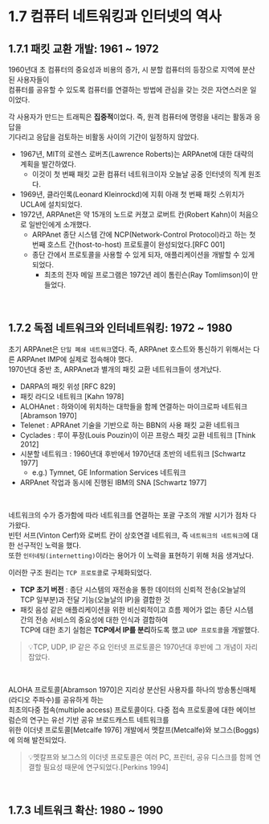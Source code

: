 # 1.7 컴퓨터 네트워킹과 인터넷의 역사
## 1.7.1 패킷 교환 개발: 1961 ~ 1972
1960년대 초 컴퓨터의 중요성과 비용의 증가, 시 분할 컴퓨터의 등장으로 지역에 분산된 사용자들이<br/>
컴퓨터를 공유할 수 있도록 컴퓨터를 연결하는 방법에 관심을 갖는 것은 자연스러운 일이었다.<br/>

각 사용자가 만드는 트래픽은 **집중적**이었다. 즉, 원격 컴퓨터에 명령을 내리는 활동과 응답을<br/>
기다리고 응답을 검토하는 비활동 사이의 기간이 일정하지 않았다.<br/>

- 1967년, MIT의 로렌스 로버츠(Lawrence Roberts)는 ARPAnet에 대한 대략의 계획을 발간하였다.
  - 이것이 첫 번째 패킷 교환 컴퓨터 네트워크이자 오늘날 공중 인터넷의 직계 원조다.
- 1969년, 클라인록(Leonard Kleinrockd)에 지휘 아래 첫 번째 패킷 스위치가 UCLA에 설치되었다.
- 1972년, ARPAnet은 약 15개의 노드로 커졌고 로버트 칸(Robert Kahn)이 처음으로 일반인에게 소개했다.
  - ARPAnet 종단 시스템 간에 NCP(Network-Control Protocol)라고 하는 첫 번째 호스트 간(host-to-host) 프로토콜이 완성되었다.[RFC 001]
  - 종단 간에서 프로토콜을 사용할 수 있게 되자, 애플리케이션을 개발할 수 있게 되었다.
    - 최초의 전자 메일 프로그램은 1972년 레이 톰린슨(Ray Tomlimson)이 만들었다.
<br/>

## 1.7.2 독점 네트워크와 인터네트워킹: 1972 ~ 1980
초기 ARPAnet은 `단일 폐쇄 네트워크`였다. 즉, ARPAnet 호스트와 통신하기 위해서는 다른 ARPAnet IMP에 실제로 접속해야 했다.<br/>
1970년대 중반 초, ARPAnet과 별개의 패킷 교환 네트워크들이 생겨났다.
- DARPA의 패킷 위성 [RFC 829]
- 패킷 라디오 네트워크 [Kahn 1978]
- ALOHAnet : 하와이에 위치하는 대학들을 함께 연결하는 마이크로파 네트워크 [Abramson 1970]
- Telenet : APRAnet 기술을 기반으로 하는 BBN의 사용 패킷 교환 네트워크 
- Cyclades : 루이 푸장(Louis Pouzin)이 이끈 프랑스 패킷 교환 네트워크 [Think 2012]
- 시분할 네트워크 : 1960년대 후반에서 1970년대 초반의 네트워크 [Schwartz 1977]
  - e.g.) Tymnet, GE Information Services 네트워크
- ARPAnet 작업과 동시에 진행된 IBM의 SNA [Schwartz 1977]
<br/>

네트워크의 수가 증가함에 따라 네트워크를 연결하는 포괄 구조의 개발 시기가 점차 다가왔다.<br/>
빈턴 서프(Vinton Cerf)와 로버트 칸이 상호연결 네트워크, 즉 `네트워크의 네트워크`에 대한 선구적인 노력을 했다.<br/>
또한 `인터네팅(internetting)`이라는 용어가 이 노력을 표현하기 위해 처음 생겨났다.<br/>

이러한 구조 원리는 `TCP 프로토콜`로 구체화되었다.
- **TCP 초기 버전** : 종단 시스템의 재전송을 통한 데이터의 신뢰적 전송(오늘날의 TCP 일부분)과 전달 기능(오늘날의 IP)을 결합한 것
- 패킷 음성 같은 애플리케이션을 위한 비신뢰적이고 흐름 제어가 없는 종단 시스템 간의 전송 서비스의 중요성에 대한 인식과 결합하여<br/>
  TCP에 대한 초기 실험은 **TCP에서 IP를 분리**하도록 했고 `UDP 프로토콜`을 개발했다.
> 💡TCP, UDP, IP 같은 주요 인터넷 프로토콜은 1970년대 후반에 그 개념이 자리 잡았다.
<br/>

ALOHA 프로토콜[Abramson 1970]은 지리상 분산된 사용자를 하나의 방송통신매체(라디오 주파수)를 공유하게 하는<br/>
최초의다중 접속(multiple access) 프로토콜이다. 다중 접속 프로토콜에 대한 에이브럼슨의 연구는 유선 기반 공유 브로드캐스트 네트워크를<br/>
위한 이더넷 프로토콜[Metcalfe 1976] 개발에서 멧칼프(Metcalfe)와 보그스(Boggs)에 의해 발전되었다.<br/>
> 💡멧칼프와 보그스의 이더넷 프로토콜은 여러 PC, 프린터, 공유 디스크를 함께 연결할 필요성 때문에 연구되었다.[Perkins 1994]
<br/>

## 1.7.3 네트워크 확산: 1980 ~ 1990

